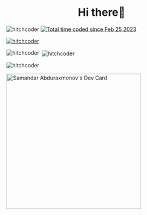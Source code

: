 
<h1 align="center">Hi there👋</h1>
<img src="https://komarev.com/ghpvc/?username=hitchcoder&label=Profile%20views&color=0e75b6&style=flat" alt="hitchcoder" />
<a href="https://wakatime.com/@50dd340e-7727-496a-be1a-a1a264aa9202"><img src="https://wakatime.com/badge/user/50dd340e-7727-496a-be1a-a1a264aa9202.svg" alt="Total time coded since Feb 25 2023" /></a>

<p align="left"> <a href="https://github.com/ryo-ma/github-profile-trophy"><img src="https://github-profile-trophy.vercel.app/?username=hitchcoder" alt="hitchcoder" /></a> </p>


<p><img align="left" src="https://github-readme-stats.vercel.app/api/top-langs?username=hitchcoder&show_icons=true&locale=en&layout=compact" alt="hitchcoder" /></p>

<p>&nbsp;<img align="center" src="https://github-readme-stats.vercel.app/api?username=hitchcoder&show_icons=true&locale=en" alt="hitchcoder" /></p>

<p><img align="center" src="https://github-readme-streak-stats.herokuapp.com/?user=hitchcoder&" alt="hitchcoder" /></p>

<a href="https://app.daily.dev/asfuz"><img src="https://api.daily.dev/devcards/v2/hWuazAomhL5DSIebwFsPA.png?r=y6z&type=default" width="356" alt="Samandar Abduraxmonov's Dev Card"/></a>

